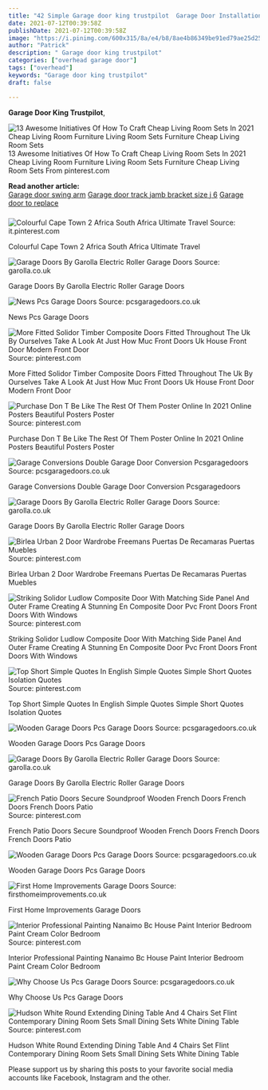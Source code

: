 ```yaml
---
title: "42 Simple Garage door king trustpilot  Garage Door Installation"
date: 2021-07-12T00:39:58Z
publishDate: 2021-07-12T00:39:58Z
image: "https://i.pinimg.com/600x315/8a/e4/b8/8ae4b86349be91ed79ae25d25073dca6.jpg"
author: "Patrick"
description: " Garage door king trustpilot"
categories: ["overhead garage door"]
tags: ["overhead"]
keywords: "Garage door king trustpilot"
draft: false

---
```

<!-- Head tag Code -->
**Garage Door King Trustpilot**, 

![13 Awesome Initiatives Of How To Craft Cheap Living Room Sets In 2021 Cheap Living Room Furniture Living Room Sets Furniture Cheap Living Room Sets](https://i.pinimg.com/originals/79/48/37/7948374d0b7e2448673d776b6e5ac746.jpg "13 Awesome Initiatives Of How To Craft Cheap Living Room Sets In 2021 Cheap Living Room Furniture Living Room Sets Furniture Cheap Living Room Sets")
13 Awesome Initiatives Of How To Craft Cheap Living Room Sets In 2021 Cheap Living Room Furniture Living Room Sets Furniture Cheap Living Room Sets From pinterest.com

**Read another article:**  
[Garage door swing arm](/garage-door-swing-arm/)
[Garage door track jamb bracket size j 6](/garage-door-track-jamb-bracket-size-j-6/)
[Garage door to replace](/garage-door-to-replace/)




### 

 


![Colourful Cape Town 2 Africa South Africa Ultimate Travel](https://i.pinimg.com/originals/15/0f/95/150f95a8bc2f5be860e944171bbe7df4.jpg "Colourful Cape Town 2 Africa South Africa Ultimate Travel")
Source: it.pinterest.com

Colourful Cape Town 2 Africa South Africa Ultimate Travel  

![Garage Doors By Garolla Electric Roller Garage Doors](https://garolla.co.uk/wp-content/uploads/2019/12/mobile1-min-1.jpg "Garage Doors By Garolla Electric Roller Garage Doors")
Source: garolla.co.uk

Garage Doors By Garolla Electric Roller Garage Doors  

![News Pcs Garage Doors](https://www.pcsgaragedoors.co.uk/wp-content/uploads/2020/03/IMG_0035-830x323-1.jpg.webp "News Pcs Garage Doors")
Source: pcsgaragedoors.co.uk

News Pcs Garage Doors  

![More Fitted Solidor Timber Composite Doors Fitted Throughout The Uk By Ourselves Take A Look At Just How Muc Front Doors Uk House Front Door Modern Front Door](https://i.pinimg.com/originals/e3/da/d0/e3dad020a4b75fff10191531211e6024.jpg "More Fitted Solidor Timber Composite Doors Fitted Throughout The Uk By Ourselves Take A Look At Just How Muc Front Doors Uk House Front Door Modern Front Door")
Source: pinterest.com

More Fitted Solidor Timber Composite Doors Fitted Throughout The Uk By Ourselves Take A Look At Just How Muc Front Doors Uk House Front Door Modern Front Door  

![Purchase Don T Be Like The Rest Of Them Poster Online In 2021 Online Posters Beautiful Posters Poster](https://i.pinimg.com/736x/63/f5/74/63f574621b3f27303aaf163e7bc21f3e.jpg "Purchase Don T Be Like The Rest Of Them Poster Online In 2021 Online Posters Beautiful Posters Poster")
Source: pinterest.com

Purchase Don T Be Like The Rest Of Them Poster Online In 2021 Online Posters Beautiful Posters Poster  

![Garage Conversions Double Garage Door Conversion Pcsgaragedoors](https://www.pcsgaragedoors.co.uk/wp-content/uploads/2021/03/k8nt5tUA-scaled.jpeg "Garage Conversions Double Garage Door Conversion Pcsgaragedoors")
Source: pcsgaragedoors.co.uk

Garage Conversions Double Garage Door Conversion Pcsgaragedoors  

![Garage Doors By Garolla Electric Roller Garage Doors](https://garolla.co.uk/wp-content/uploads/2021/04/image_2021_04_23T05_12_38_972Z-min-300x300.png "Garage Doors By Garolla Electric Roller Garage Doors")
Source: garolla.co.uk

Garage Doors By Garolla Electric Roller Garage Doors  

![Birlea Urban 2 Door Wardrobe Freemans Puertas De Recamaras Puertas Muebles](https://i.pinimg.com/originals/fe/81/08/fe8108f1b1dddfe96fb1053e5c13df6c.png "Birlea Urban 2 Door Wardrobe Freemans Puertas De Recamaras Puertas Muebles")
Source: pinterest.com

Birlea Urban 2 Door Wardrobe Freemans Puertas De Recamaras Puertas Muebles  

![Striking Solidor Ludlow Composite Door With Matching Side Panel And Outer Frame Creating A Stunning En Composite Door Pvc Front Doors Front Doors With Windows](https://i.pinimg.com/originals/fc/8b/22/fc8b2210ecbd11cf3416d8f882fcf13e.jpg "Striking Solidor Ludlow Composite Door With Matching Side Panel And Outer Frame Creating A Stunning En Composite Door Pvc Front Doors Front Doors With Windows")
Source: pinterest.com

Striking Solidor Ludlow Composite Door With Matching Side Panel And Outer Frame Creating A Stunning En Composite Door Pvc Front Doors Front Doors With Windows  

![Top Short Simple Quotes In English Simple Quotes Simple Short Quotes Isolation Quotes](https://i.pinimg.com/originals/e6/2c/99/e62c995d0b3dfef937e85db088dc1afe.png "Top Short Simple Quotes In English Simple Quotes Simple Short Quotes Isolation Quotes")
Source: pinterest.com

Top Short Simple Quotes In English Simple Quotes Simple Short Quotes Isolation Quotes  

![Wooden Garage Doors Pcs Garage Doors](https://www.pcsgaragedoors.co.uk/wp-content/uploads/2021/01/PCS_wooden_garage_doors_recent_installations_of_wooden_up__over_garage_doors_1.jpg "Wooden Garage Doors Pcs Garage Doors")
Source: pcsgaragedoors.co.uk

Wooden Garage Doors Pcs Garage Doors  

![Garage Doors By Garolla Electric Roller Garage Doors](https://garolla.co.uk/wp-content/uploads/2019/11/Roller-Garage-Doors-Desktop-01-min.jpg "Garage Doors By Garolla Electric Roller Garage Doors")
Source: garolla.co.uk

Garage Doors By Garolla Electric Roller Garage Doors  

![French Patio Doors Secure Soundproof Wooden French Doors French Doors French Doors Patio](https://i.pinimg.com/originals/35/5e/8f/355e8fdcfda75e5b0073c3a67cd41394.jpg "French Patio Doors Secure Soundproof Wooden French Doors French Doors French Doors Patio")
Source: pinterest.com

French Patio Doors Secure Soundproof Wooden French Doors French Doors French Doors Patio  

![Wooden Garage Doors Pcs Garage Doors](https://www.pcsgaragedoors.co.uk/wp-content/uploads/2021/01/PCS_wooden_garage_doors_recent_installations_of_wooden_up__over_garage_doors_5.jpg "Wooden Garage Doors Pcs Garage Doors")
Source: pcsgaragedoors.co.uk

Wooden Garage Doors Pcs Garage Doors  

![First Home Improvements Garage Doors](https://www.firsthomeimprovements.co.uk/wp-content/uploads/2017/02/DSC_1755-296x296.jpg "First Home Improvements Garage Doors")
Source: firsthomeimprovements.co.uk

First Home Improvements Garage Doors  

![Interior Professional Painting Nanaimo Bc House Paint Interior Bedroom Paint Cream Color Bedroom](https://i.pinimg.com/originals/a9/e0/02/a9e0026a4fac563e3ff2572e40f8b954.jpg "Interior Professional Painting Nanaimo Bc House Paint Interior Bedroom Paint Cream Color Bedroom")
Source: pinterest.com

Interior Professional Painting Nanaimo Bc House Paint Interior Bedroom Paint Cream Color Bedroom  

![Why Choose Us Pcs Garage Doors](https://www.pcsgaragedoors.co.uk/wp-content/uploads/2021/03/111.png "Why Choose Us Pcs Garage Doors")
Source: pcsgaragedoors.co.uk

Why Choose Us Pcs Garage Doors  

![Hudson White Round Extending Dining Table And 4 Chairs Set Flint Contemporary Dining Room Sets Small Dining Sets White Dining Table](https://i.pinimg.com/600x315/8a/e4/b8/8ae4b86349be91ed79ae25d25073dca6.jpg "Hudson White Round Extending Dining Table And 4 Chairs Set Flint Contemporary Dining Room Sets Small Dining Sets White Dining Table")
Source: pinterest.com

Hudson White Round Extending Dining Table And 4 Chairs Set Flint Contemporary Dining Room Sets Small Dining Sets White Dining Table  

Please support us by sharing this posts to your favorite social media accounts like Facebook, Instagram and the other.

